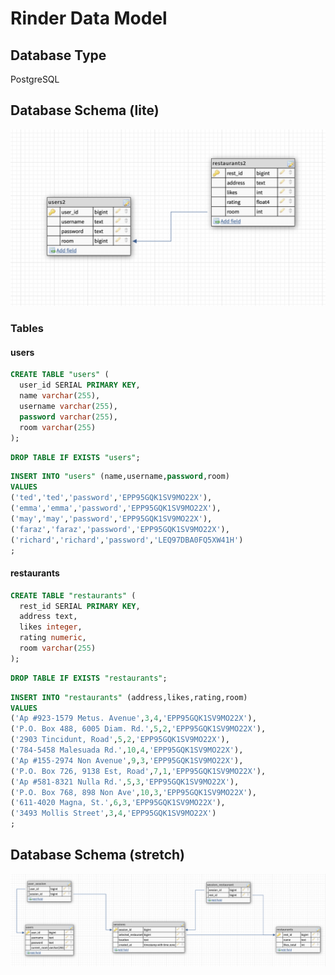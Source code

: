 # Rinder Data Model

## Database Type

PostgreSQL


## Database Schema (lite)

![](2021-08-24-21-07-42.png)

### Tables

#### users

```sql
CREATE TABLE "users" (
  user_id SERIAL PRIMARY KEY,
  name varchar(255),
  username varchar(255),
  password varchar(255),
  room varchar(255)
);
```
```sql
DROP TABLE IF EXISTS "users";
```
```sql
INSERT INTO "users" (name,username,password,room) 
VALUES 
('ted','ted','password','EPP95GQK1SV9MO22X'),
('emma','emma','password','EPP95GQK1SV9MO22X'),
('may','may','password','EPP95GQK1SV9MO22X'),
('faraz','faraz','password','EPP95GQK1SV9MO22X'),
('richard','richard','password','LEQ97DBA0FQ5XW41H')
;
```

#### restaurants
```sql
CREATE TABLE "restaurants" (
  rest_id SERIAL PRIMARY KEY,
  address text,
  likes integer,
  rating numeric,
  room varchar(255)
);
```
```sql
DROP TABLE IF EXISTS "restaurants";
```
```sql
INSERT INTO "restaurants" (address,likes,rating,room) 
VALUES 
('Ap #923-1579 Metus. Avenue',3,4,'EPP95GQK1SV9MO22X'),
('P.O. Box 488, 6005 Diam. Rd.',5,2,'EPP95GQK1SV9MO22X'),
('2903 Tincidunt, Road',5,2,'EPP95GQK1SV9MO22X'),
('784-5458 Malesuada Rd.',10,4,'EPP95GQK1SV9MO22X'),
('Ap #155-2974 Non Avenue',9,3,'EPP95GQK1SV9MO22X'),
('P.O. Box 726, 9138 Est, Road',7,1,'EPP95GQK1SV9MO22X'),
('Ap #581-8321 Nulla Rd.',5,3,'EPP95GQK1SV9MO22X'),
('P.O. Box 768, 898 Non Ave',10,3,'EPP95GQK1SV9MO22X'),
('611-4020 Magna, St.',6,3,'EPP95GQK1SV9MO22X'),
('3493 Mollis Street',3,4,'EPP95GQK1SV9MO22X')
;
```

## Database Schema (stretch)

![](2021-08-24-20-15-28.png)

